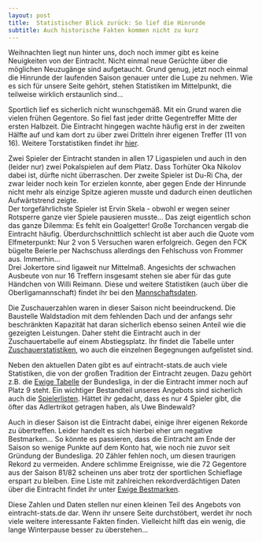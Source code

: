 ```yaml
---
layout: post
title:  Statistischer Blick zurück: So lief die Hinrunde
subtitle: Auch historische Fakten kommen nicht zu kurz
---
```


Weihnachten liegt nun hinter uns, doch noch immer gibt es keine Neuigkeiten von der Eintracht. Nicht einmal neue Gerüchte über die möglichen Neuzugänge sind aufgetaucht. Grund genug, jetzt noch einmal die Hinrunde der laufenden Saison genauer unter die Lupe zu nehmen. Wie es sich für unsere Seite gehört, stehen Statistiken im Mittelpunkt, die teilweise wirklich erstaunlich sind...

Sportlich lief es sicherlich nicht wunschgemäß. Mit ein Grund waren die vielen frühen Gegentore. So fiel fast jeder dritte Gegentreffer Mitte der ersten Halbzeit. Die Eintracht hingegen wachte häufig erst in der zweiten Hälfte auf und kam dort zu über zwei Dritteln ihrer eigenen Treffer (11 von 16). Weitere Torstatistiken findet ihr [hier](http://www.eintracht-stats.de/content/stats/torstats.htm).  
  
Zwei Spieler der Eintracht standen in allen 17 Ligaspielen und auch in den (leider nur) zwei Pokalspielen auf dem Platz. Dass Torhüter Oka Nikolov dabei ist, dürfte nicht überraschen. Der zweite Spieler ist Du-Ri Cha, der zwar leider noch kein Tor erzielen konnte, aber gegen Ende der Hinrunde nicht mehr als einzige Spitze agieren musste und dadurch einen deutlichen Aufwärtstrend zeigte.  
Der torgefährlichste Spieler ist Ervin Skela - obwohl er wegen seiner Rotsperre ganze vier Spiele pausieren musste... Das zeigt eigentlich schon das ganze Dilemma: Es fehlt ein Goalgetter! Große Torchancen vergab die Eintracht häufig. Überdurchschnittlich schlecht ist aber auch die Quote vom Elfmeterpunkt: Nur 2 von 5 Versuchen waren erfolgreich. Gegen den FCK bügelte Beierle per Nachschuss allerdings den Fehlschuss von Frommer aus. Immerhin...  
Drei Jokertore sind ligaweit nur Mittelmaß. Angesichts der schwachen Ausbeute von nur 16 Treffern insgesamt stehen sie aber für das gute Händchen von Willi Reimann. Diese und weitere Statistiken (auch über die Oberligamannschaft) findet ihr bei den [Mannschaftsdaten](http://www.eintracht-stats.de/content/stats/manndat.htm).  
  
Die Zuschauerzahlen waren in dieser Saison nicht beeindruckend. Die Baustelle Waldstadion mit dem fehlenden Dach und der anfangs sehr beschränkten Kapazität hat daran sicherlich ebenso seinen Anteil wie die gezeigten Leistungen. Daher steht die Eintracht auch in der Zuschauertabelle auf einem Abstiegsplatz. Ihr findet die Tabelle unter [Zuschauerstatistiken](http://www.eintracht-stats.de/content/stats/zusch.htm), wo auch die einzelnen Begegnungen aufgelistet sind.  
  
Neben den aktuellen Daten gibt es auf eintracht-stats.de auch viele Statistiken, die von der großen Tradition der Eintracht zeugen. Dazu gehört z.B. die [Ewige Tabelle](http://www.eintracht-stats.de/content/historie/ew_tab.htm) der Bundesliga, in der die Eintracht immer noch auf Platz 9 steht. Ein wichtiger Bestandteil unseres Angebots sind sicherlich auch die [Spielerlisten](http://www.eintracht-stats.de/content/historie/spielerlist.htm). Hättet ihr gedacht, dass es nur 4 Spieler gibt, die öfter das Adlertrikot getragen haben, als Uwe Bindewald?  
  
Auch in dieser Saison ist die Eintracht dabei, einige ihrer eigenen Rekorde zu übertreffen. Leider handelt es sich hierbei eher um negative Bestmarken... So könnte es passieren, dass die Eintracht am Ende der Saison so wenige Punkte auf dem Konto hat, wie noch nie zuvor seit Gründung der Bundesliga. 20 Zähler fehlen noch, um diesen traurigen Rekord zu vermeiden. Andere schlimme Ereignisse, wie die 72 Gegentore aus der Saison 81/82 scheinen uns aber trotz der sportlichen Schieflage erspart zu bleiben. Eine Liste mit zahlreichen rekordverdächtigen Daten über die Eintracht findet ihr unter [Ewige Bestmarken](http://www.eintracht-stats.de/content/historie/ew_bestm.htm).  
  
Diese Zahlen und Daten stellen nur einen kleinen Teil des Angebots von eintracht-stats.de dar. Wenn ihr unsere Seite durchstöbert, werdet ihr noch viele weitere interessante Fakten finden. Vielleicht hilft das ein wenig, die lange Winterpause besser zu überstehen...
